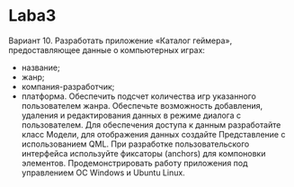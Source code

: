 # Laba3
Вариант 10. Разработать приложение «Каталог геймера», предоставляющее данные о компьютерных играх:
- название;
- жанр;
- компания-разработчик;
- платформа.
Обеспечить подсчет количества игр указанного пользователем жанра. Обеспечьте возможность добавления, удаления и редактирования данных в режиме диалога с пользователем. Для обеспечения доступа к данным разработайте класс Модели, для
отображения данных создайте Представление с использованием QML. При разработке пользовательского интерфейса используйте фиксаторы (anchors) для компоновки элементов. Продемонстрировать работу приложения под управлением ОС Windows и Ubuntu Linux.
